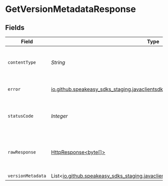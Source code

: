# GetVersionMetadataResponse


## Fields

| Field                                                                                                                        | Type                                                                                                                         | Required                                                                                                                     | Description                                                                                                                  |
| ---------------------------------------------------------------------------------------------------------------------------- | ---------------------------------------------------------------------------------------------------------------------------- | ---------------------------------------------------------------------------------------------------------------------------- | ---------------------------------------------------------------------------------------------------------------------------- |
| `contentType`                                                                                                                | *String*                                                                                                                     | :heavy_check_mark:                                                                                                           | HTTP response content type for this operation                                                                                |
| `error`                                                                                                                      | [io.github.speakeasy_sdks_staging.javaclientsdk.models.shared.Error](../../models/shared/Error.md)                           | :heavy_minus_sign:                                                                                                           | Default error response                                                                                                       |
| `statusCode`                                                                                                                 | *Integer*                                                                                                                    | :heavy_check_mark:                                                                                                           | HTTP response status code for this operation                                                                                 |
| `rawResponse`                                                                                                                | [HttpResponse<byte[]>](https://docs.oracle.com/en/java/javase/11/docs/api/java.net.http/java/net/http/HttpResponse.html)     | :heavy_check_mark:                                                                                                           | Raw HTTP response; suitable for custom response parsing                                                                      |
| `versionMetadata`                                                                                                            | List<[io.github.speakeasy_sdks_staging.javaclientsdk.models.shared.VersionMetadata](../../models/shared/VersionMetadata.md)> | :heavy_minus_sign:                                                                                                           | OK                                                                                                                           |